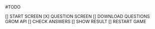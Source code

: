 #TODO

[] START SCREEN
[X] QUESTION SCREEN
[] DOWNLOAD QUESTIONS GROM API
[] CHECK ANSWERS
[] SHOW RESULT
[] RESTART GAME
